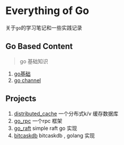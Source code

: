 # Everything of Go

关于`go`的学习笔记和一些实践记录

## Go Based Content
> go 基础知识

1. [go基础](go-notes/1-基础.md)
2. [go channel](go-notes/channel.md)


## Projects
1. [distributed_cache](distributed_cache/README.md)
    一个分布式k/v 缓存数据库
2. [go_rpc](go_rpc/readme.md)
    一个rpc 框架
3. [go_raft](go_raft/readme.md)
   simple raft go 实现
4. [bitcaskdb](db/bitcaskdb/readme.md)
   bitcaskdb , golang 实现


